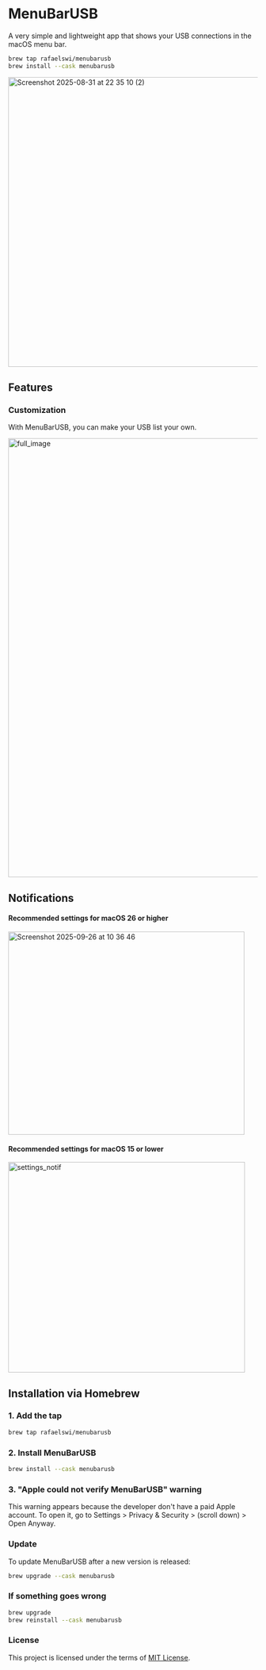 # MenuBarUSB

A very simple and lightweight app that shows your USB connections in the macOS menu bar.

```bash
brew tap rafaelswi/menubarusb
brew install --cask menubarusb
```

<img width="797" height="585" alt="Screenshot 2025-08-31 at 22 35 10 (2)" src="https://github.com/user-attachments/assets/e68bc061-5385-40d2-8092-1874bca83a1d" />

## Features

### Customization
With MenuBarUSB, you can make your USB list your own.

<img width="1075" height="886" alt="full_image" src="https://github.com/user-attachments/assets/94651ef4-f0b4-4a55-9389-2e37e267b376" />

## Notifications

#### Recommended settings for macOS 26 or higher
<img width="477" height="410" alt="Screenshot 2025-09-26 at 10 36 46" src="https://github.com/user-attachments/assets/5d2476b9-cc1e-4b20-bf6a-005b1df58f1c" />

#### Recommended settings for macOS 15 or lower
<img width="478" height="425" alt="settings_notif" src="https://github.com/user-attachments/assets/f83a7260-8d05-45bc-8d70-b3631f239c97" />

## Installation via Homebrew

### 1. Add the tap

```bash
brew tap rafaelswi/menubarusb
```

### 2. Install MenuBarUSB

```bash
brew install --cask menubarusb
```

### 3. "Apple could not verify MenuBarUSB" warning
This warning appears because the developer don't have a paid Apple account. To open it, go to Settings > Privacy & Security > (scroll down) > Open Anyway.

### Update

To update MenuBarUSB after a new version is released:

```bash
brew upgrade --cask menubarusb
```

### If something goes wrong

```bash
brew upgrade
brew reinstall --cask menubarusb
```

### License

This project is licensed under the terms of [MIT License](LICENSE).
